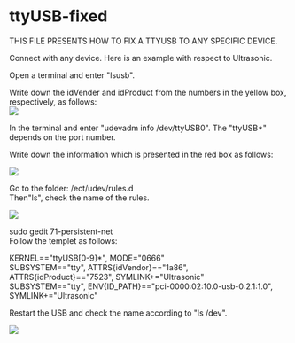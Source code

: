 # ttyUSB-fixed
THIS FILE PRESENTS HOW TO FIX A TTYUSB TO ANY SPECIFIC DEVICE.  

Connect with any device. Here is an example with respect to Ultrasonic.  

Open a terminal and enter "lsusb".  

Write down the idVender and idProduct from the numbers in the yellow box, respectively, as follows:  
![](https://github.com/junqi047/ttyUSB-fixed/raw/master/img/idVendor_and_idProduct.png)  

In the terminal and enter "udevadm info /dev/ttyUSB0". The "ttyUSB*" depends on the port number.

Write down the information which is presented in the red box as follows:  

![](https://github.com/junqi047/ttyUSB-fixed/raw/master/img/12.PNG)  

Go to the folder: /ect/udev/rules.d  
Then"ls", check the name of the rules.  

![](https://github.com/junqi047/ttyUSB-fixed/raw/master/img/address.png)  

sudo gedit 71-persistent-net  
Follow the templet as follows:  

KERNEL=="ttyUSB[0-9]*", MODE="0666"  
SUBSYSTEM=="tty", ATTRS{idVendor}=="1a86", ATTRS{idProduct}=="7523", SYMLINK+="Ultrasonic"  
SUBSYSTEM=="tty", ENV{ID_PATH}=="pci-0000:02:10.0-usb-0:2.1:1.0", SYMLINK+="Ultrasonic"  

Restart the USB and check the name according to "ls /dev".  

![](https://github.com/junqi047/ttyUSB-fixed/raw/master/img/13.PNG)  


